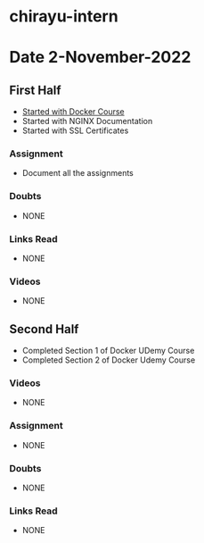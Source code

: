 # chirayu-intern



# Date 2-November-2022

## First Half

- [Started with Docker Course](https://www.udemy.com/course/docker-and-kubernetes-the-complete-guide/learn/lecture/11436686?start=0#overview)
- Started with NGINX Documentation
- Started with SSL Certificates 




### Assignment
- Document all the assignments 
### Doubts

- NONE
### Links Read

- NONE
### Videos

- NONE

## Second Half

- Completed Section 1 of Docker UDemy Course 
- Completed Section 2 of Docker Udemy Course
### Videos

- NONE

### Assignment

- NONE 

### Doubts

- NONE 
### Links Read
- NONE